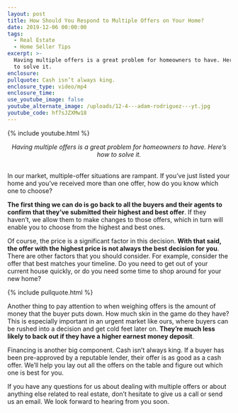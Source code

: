 ```yaml
---
layout: post
title: How Should You Respond to Multiple Offers on Your Home?
date: 2019-12-06 00:00:00
tags:
  - Real Estate
  - Home Seller Tips
excerpt: >-
  Having multiple offers is a great problem for homeowners to have. Here’s how
  to solve it.
enclosure:
pullquote: Cash isn’t always king.
enclosure_type: video/mp4
enclosure_time:
use_youtube_image: false
youtube_alternate_image: /uploads/12-4---adam-rodriguez---yt.jpg
youtube_code: hf7sJZXMw18
---
```


{% include youtube.html %}

<center><em>Having multiple offers is a great problem for homeowners to have. Here&rsquo;s how to solve it.</em></center>

<br>In our market, multiple-offer situations are rampant. If you’ve just listed your home and you’ve received more than one offer, how do you know which one to choose?

**The first thing we can do is go back to all the buyers and their agents to confirm that they’ve submitted their highest and best offer**. If they haven’t, we allow them to make changes to those offers, which in turn will enable you to choose from the highest and best ones.

Of course, the price is a significant factor in this decision. **With that said, the offer with the highest price is not always the best decision for you**. There are other factors that you should consider. For example, consider the offer that best matches your timeline. Do you need to get out of your current house quickly, or do you need some time to shop around for your new home?

{% include pullquote.html %}

Another thing to pay attention to when weighing offers is the amount of money that the buyer puts down. How much skin in the game do they have? This is especially important in an urgent market like ours, where buyers can be rushed into a decision and get cold feet later on. **They’re much less likely to back out if they have a higher earnest money deposit**.

Financing is another big component. Cash isn’t always king. If a buyer has been pre-approved by a reputable lender, their offer is as good as a cash offer. We’ll help you lay out all the offers on the table and figure out which one is best for you.

If you have any questions for us about dealing with multiple offers or about anything else related to real estate, don’t hesitate to give us a call or send us an email. We look forward to hearing from you soon.